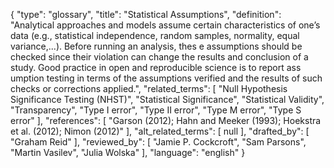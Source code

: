 {
    "type": "glossary",
    "title": "Statistical Assumptions",
    "definition": "Analytical approaches and models assume certain characteristics of one’s data (e.g., statistical independence, random samples, normality, equal variance,...). Before running an analysis, thes e assumptions should be checked since their violation can change the results and conclusion of a study. Good practice in open and reproducible science is to report ass umption testing in terms of the assumptions verified and the results of such checks or corrections applied.",
    "related_terms": [
        "Null Hypothesis Significance Testing (NHST)",
        "Statistical Significance",
        "Statistical Validity",
        "Transparency",
        "Type I error",
        "Type II error",
        "Type M error",
        "Type S error"
    ],
    "references": [
        "Garson (2012);  Hahn and Meeker (1993);  Hoekstra et al. (2012); Nimon (2012)"
    ],
    "alt_related_terms": [
        null
    ],
    "drafted_by": [
        "Graham Reid"
    ],
    "reviewed_by": [
        "Jamie P. Cockcroft",
        "Sam Parsons",
        "Martin Vasilev",
        "Julia Wolska"
    ],
    "language": "english"
}